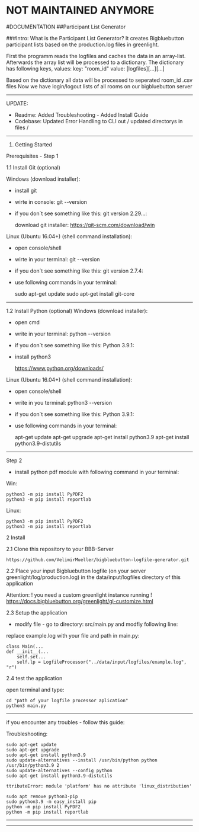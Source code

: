 # NOT MAINTAINED ANYMORE

#DOCUMENTATION
##Participant List Generator

###Intro: What is the Participant List Generator?
It creates Bigbluebutton participant lists based on the production.log files in greenlight.

First the programm reads the logfiles and caches the data in an array-list. Afterwards the array list will be 
processed to a dictionary. The dictionary has following keys, values:
key: "room_id" value: [logfiles][...][...]

Based on the dictionary all data will be processed to seperated room_id .csv files
Now we have login/logout lists of all rooms on our bigbluebutton server

__________________________________________________________________

UPDATE: 
- Readme: Added Troubleshooting - Added Install Guide 
- Codebase: Updated Error Handling to CLI out / updated directorys in files / 
__________________________________________________________________
1. Getting Started

Prerequisites - Step 1

1.1 Install Git (optional)
  
Windows (download installer):

- install git

- wirte in console: git --version

- if you don´t see something like this: git version 2.29...:

    

    download git installer:
    https://git-scm.com/download/win



Linux (Ubuntu 16.04+) (shell command installation):
  
- open console/shell

- wirte in your terminal: git --version

- if you don´t see something like this: git version 2.7.4:

- use following commands in your terminal:



    sudo apt-get update
    sudo apt-get install git-core

    
___________________________________________
1.2 Install Python (optional)
Windows (download installer):

- open cmd

- write in your terminal: python --version

- if you don´t see something like this: Python 3.9.1:

- install python3


    
    https://www.python.org/downloads/



Linux (Ubuntu 16.04+) (shell command installation):
  
- open console/shell 

- write in you terminal: python3 --version

- if you don´t see something like this: Python 3.9.1:

- use following commands in your terminal:



    apt-get update
    apt-get upgrade 
    apt-get install python3.9
    apt-get install python3.9-distutils

    
___________________________________________




Step 2

- install python pdf module with following command in your terminal:

Win:



    python3 -m pip install PyPDF2
    python3 -m pip install reportlab



Linux:



    python3 -m pip install PyPDF2
    python3 -m pip install reportlab

  

2 Install

2.1 Clone this repository to your BBB-Server


    https://github.com/VelimirMueller/bigbluebutton-logfile-generator.git 



2.2 Place your input Bigbluebutton logfile
(on your server greenlight/log/production.log) in the data/input/logfiles directory of this application

Attention: ! you need a custom greenlight instance running !
https://docs.bigbluebutton.org/greenlight/gl-customize.html

2.3 Setup the application

- modify file - go to directory: src/main.py and modfiy following line:

replace example.log with your file and path in main.py:

    
    class Main(...
    def __init__(...
        self.set...
        self.lp = LogfileProcessor("../data/input/logfiles/example.log", "r")


2.4 test the application

open terminal and type:

    
    cd "path of your logfile processor aplication"
    python3 main.py

-------------------------------------------------------------------
if you encounter any troubles - follow this guide:



Troubleshooting:
    

    sudo apt-get update
    sudo apt-get upgrade
    sudo apt-get install python3.9
    sudo update-alternatives --install /usr/bin/python python /usr/bin/python3.9 2
    sudo update-alternatives --config python
    sudo apt-get install python3.9-distutils

    ttributeError: module 'platform' has no attribute 'linux_distribution'        
    
    sudo apt remove python3-pip
    sudo python3.9 -m easy_install pip
    python -m pip install PyPDF2
    python -m pip install reportlab


__________________________________________________________________
__________________________________________________________________
